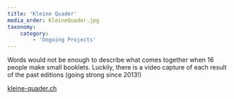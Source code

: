 ```yaml
---
title: 'Kleine Quader'
media_order: KleineQuader.jpg
taxonomy:
    category:
        - 'Ongoing Projects'
---
```


Words would not be enough to describe what comes together when 16 people make small booklets. Luckily, there is a video capture of each result of the past editions (going strong since 2013!) 

[kleine-quader.ch](https://kleine-quader.ch)

